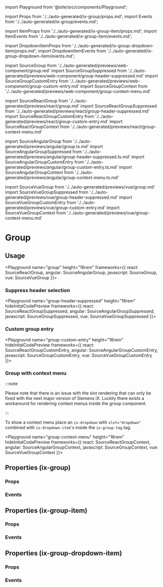 import Playground from '@site/src/components/Playground';

import Props from './../auto-generated/ix-group/props.md';
import Events from './../auto-generated/ix-group/events.md';

import ItemProps from './../auto-generated/ix-group-item/props.md';
import ItemEvents from './../auto-generated/ix-group-item/events.md';

import DropdownItemProps from './../auto-generated/ix-group-dropdown-item/props.md';
import DropdownItemEvents from './../auto-generated/ix-group-dropdown-item/events.md';

import SourceGroup from './../auto-generated/previews/web-component/group.md'
import SourceGroupSuppressed from './../auto-generated/previews/web-component/group-header-suppressed.md'
import SourceGroupCustomEntry from './../auto-generated/previews/web-component/group-custom-entry.md'
import SourceGroupContext from './../auto-generated/previews/web-component/group-context-menu.md'

import SourceReactGroup from './../auto-generated/previews/react/group.md'
import SourceReactGroupSuppressed from './../auto-generated/previews/react/group-header-suppressed.md'
import SourceReactGroupCustomEntry from './../auto-generated/previews/react/group-custom-entry.md'
import SourceReactGroupContext from './../auto-generated/previews/react/group-context-menu.md'

import SourceAngularGroup from './../auto-generated/previews/angular/group.ts.md'
import SourceAngularGroupSuppressed from './../auto-generated/previews/angular/group-header-suppressed.ts.md'
import SourceAngularGroupCustomEntry from './../auto-generated/previews/angular/group-custom-entry.ts.md'
import SourceAngularGroupContext from './../auto-generated/previews/angular/group-context-menu.ts.md'

import SourceVueGroup from './../auto-generated/previews/vue/group.md'
import SourceVueGroupSuppressed from './../auto-generated/previews/vue/group-header-suppressed.md'
import SourceVueGroupCustomEntry from './../auto-generated/previews/vue/group-custom-entry.md'
import SourceVueGroupContext from './../auto-generated/previews/vue/group-context-menu.md'

# Group

## Usage

<Playground
name="group" height="16rem"
frameworks={{
  react: SourceReactGroup,
  angular: SourceAngularGroup,
  javascript: SourceGroup,
  vue: SourceVueGroup
}}></Playground>

### Suppress header selection

<Playground
name="group-header-suppressed" height="16rem"
hideInitalCodePreview
frameworks={{
  react: SourceReactGroupSuppressed,
  angular: SourceAngularGroupSuppressed,
  javascript: SourceGroupSuppressed,
  vue: SourceVueGroupSuppressed
}}></Playground>

### Custom group entry

<Playground
name="group-custom-entry" height="16rem"
hideInitalCodePreview
frameworks={{
  react: SourceReactGroupCustomEntry,
  angular: SourceAngularGroupCustomEntry,
  javascript: SourceGroupCustomEntry,
  vue: SourceVueGroupCustomEntry
}}></Playground>

### Group with context menu

:::note

Please note that there is an issue with the slot rendering that can only be fixed with the next major version of Siemens iX.
Luckily there exists a workaround for rendering context menus inside the group component.

:::

To show a context menu place an `ix-dropdown` with `slot="dropdown"` combined with `ix-dropdown-item`'s inside the `ix-group-tag` tag.

<Playground
name="group-context-menu" height="16rem"
hideInitalCodePreview
frameworks={{
  react: SourceReactGroupContext,
  angular: SourceAngularGroupContext,
  javascript: SourceGroupContext,
  vue: SourceVueGroupContext
}}></Playground>

## Properties (ix-group)

### Props

<Props />

### Events

<Events />

## Properties (ix-group-item)

### Props

<ItemProps />

### Events

<ItemEvents />

## Properties (ix-group-dropdown-item)

### Props

<DropdownItemProps />

### Events

<DropdownItemEvents />
